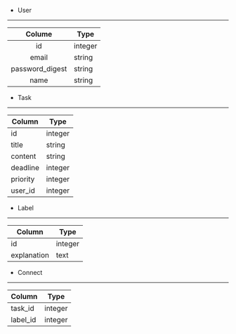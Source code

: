 * User
-------------------------------------------------
| Colume          | Type     | 
| :-------------: | -------- | 
| id              | integer  | 
| email           | string   | 
| password_digest | string   | 
| name            | string   | 

* Task 
-------------------------------------------------
| Column   | Type     | 
| -------- | -------- | 
| id       | integer  | 
| title    | string   | 
| content  | string   | 
| deadline | integer  | 
| priority | integer  | 
| user_id  | integer  | 

* Label
-------------------------------------------------
| Column      | Type     | 
| ----------- | -------- | 
| id          | integer  | 
| explanation | text     | 

* Connect
-------------------------------------------------
| Column   | Type     | 
| -------- | -------- | 
| task_id  | integer  | 
| label_id | integer  | 
